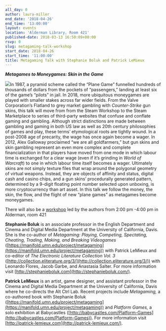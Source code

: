 ```yaml
---
all_day: 0
author: laura-miller
end_date: '2018-04-26'
end_time: '13:00:00'
layout: events
location: 'Alderman Library, Room 421'
published-date: 2018-03-13 16:50:09+00:00
rsvp: 0
slug: metagaming-talk-workshop
start_date: 2018-04-26
start_time: '11:00:00'
title: Metagaming Talk with Stephanie Boluk and Patrick LeMieux
---
```


_**Metagames to Moneygames: Skin in the Game**_

![](http://static.scholarslab.org/wp-content/uploads/2018/03/metagaming-194x300.jpg)In 1987, a pyramid scheme called the “Plane Game” funnelled hundreds of thousands of dollars from the pockets of “passengers,” landing at least six of the game’s “pilots” in jail. In 2018, more ubiquitous moneygames are played with smaller stakes across far wider fields. From the Valve Corporation’s Flatland to grey market gambling with _Counter-Strike_ gun skins, this talk will move from from the Steam Workshop to the Steam Marketplace to series of third-party websites that confuse and conflate gaming and gambling. Although strict distinctions are made between gambling and gaming in both US law as well as 20th century philosophies of games and play, these terms’ etymological roots are tightly wound. In a post-2008 age of precarity, the wage has once again become a wager. In 2012, Alex Galloway proclaimed “we are all goldfarmers,” but gun skins and skin gambling represent an even more complex and complete financialization in that players have moved from one mode in which labour time is exchanged for a clear wage (even if it’s grinding in _World of Warcraft_) to one in which labour time itself becomes a wager. Ultimately skins are not simply texture files that wrap around the polygonal geometry of virtual weapons. Instead, they are objects of affinity and status, digital cash and casino chips, and a gun skins’ procedurally generated pattern, determined by a 9-digit floating point number selected upon unboxing, is more cryptocurrency than art asset. In this talk we follow the money, the skin, the flow, and the flight of new “plane games” as metagames become moneygames.

There will also be a [workshop](http://scholarslab.org/events/workshop-metagaming-with-stephanie-boluk-and-patrick-lemieux/) led by the authors from 2:00 pm -4:00 pm in Alderman, room 421

**Stephanie Boluk** is an associate professor in the English Department and Cinema and Digital Media Department at the University of California, Davis. She is the co-author of _Metagaming: Playing, Competing, Spectating, Cheating, Trading, Making, and Breaking Videogames_ ([https://manifold.umn.edu/project/metagaming](https://manifold.umn.edu/project/metagaming)) with Patrick LeMieux and co-editor of _The Electronic Literature Collection Vol. 3_ ([http://collection.eliterature.org/3/](http://collection.eliterature.org/3/)) with Leonardo Flores, Jacob Garbe, and Anastasia Salter. For more information visit [http://stephanieboluk.com](http://stephanieboluk.com/).

**Patrick LeMieux** is an artist, game designer, and assistant professor in the Cinema and Digital Media Department at the University of California, Davis where he co-directs the Alt Ctrl Lab. Recent projects include _Metagaming,_ a co-authored book with Stephanie Boluk ([https://manifold.umn.edu/project/metagaming](https://manifold.umn.edu/project/metagaming)) and _Platform Games,_ a solo exhibition at Babycastles ([http://babycastles.com/Platform-Games](http://babycastles.com/Platform-Games)). For more information visit [http://patrick-lemieux.com](http://patrick-lemieux.com/).
